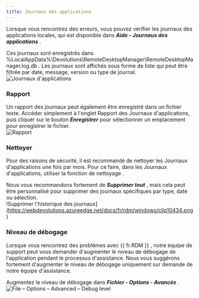 ```yaml
---
title: Journaux des applications
---
```

Lorsque vous rencontrez des erreurs, vous pouvez vérifier les journaux des applications locales, qui est disponible dans ***Aide - Journaux des applications*** .  

Ces journaux sont enregistrés dans %LocalAppData%\Devolutions\RemoteDesktopManager\RemoteDesktopManager.log.db . Les journaux sont affichés sous forme de liste qui peut être filtrée par date, message, version ou type de journal.  
![Journaux d'applications](https://webdevolutions.azureedge.net/docs/fr/rdm/windows/clip10432.png) 

### Rapport 

Un rapport des journaux peut également être enregistré dans un fichier texte. Accéder simplement à l'onglet Rapport des Journaux d'applications, puis cliquer sur le bouton ***Enregistrer*** pour sélectionner un emplacement pour enregistrer le fichier.  
![Rapport](https://webdevolutions.azureedge.net/docs/fr/rdm/windows/clip3568.png) 

### Nettoyer 

Pour des raisons de sécurité, il est recommandé de nettoyer les Journaux d'applications une fois par mois. Pour ce faire, dans les Journaux d'applications, utiliser la fonction de nettoyage .  

Nous vous recommandons fortement de ***Supprimer tout*** , mais cela peut être personnalisé pour supprimer des journaux spécifiques par type, date ou sélection.  
!Supprimer l'historique des journaux](https://webdevolutions.azureedge.net/docs/fr/rdm/windows/clip10434.png) 

### Niveau de débogage 

Lorsque vous rencontrez des problèmes avec {{ fr.RDM }} , notre équipe de support peut vous demander d'augmenter le niveau de débogage de l'application pendant le processus d'assistance. Nous vous suggérons fortement d'augmenter le niveau de débogage uniquement sur demande de notre équipe d'assistance.  

Augmentez le niveau de débogage dans ***Fichier - Options - Avancée*** .  
![File – Options – Advanced – Debug level](https://webdevolutions.azureedge.net/docs/fr/rdm/windows/clip10813.png) 

